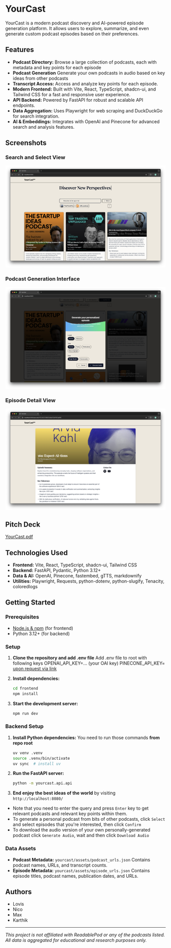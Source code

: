 # YourCast

YourCast is a modern podcast discovery and AI-powered episode generation platform. It allows users to explore, summarize, and even generate custom podcast episodes based on their preferences.

## Features
- **Podcast Directory:** Browse a large collection of podcasts, each with metadata and key points for each episode
- **Podcast Generation** Generate your own podcasts in audio based on key ideas from other podcasts
- **Transcript Access:** Access and analyze key points for each episode.
- **Modern Frontend:** Built with Vite, React, TypeScript, shadcn-ui, and Tailwind CSS for a fast and responsive user experience.
- **API Backend:** Powered by FastAPI for robust and scalable API endpoints.
- **Data Aggregation:** Uses Playwright for web scraping and DuckDuckGo for search integration.
- **AI & Embeddings:** Integrates with OpenAI and Pinecone for advanced search and analysis features.



## Screenshots

### Search and Select View
![Podcast Directory](screenshots/Screenshot%202025-04-27%20at%2009.47.06.png)

### Podcast Generation Interface
![Episode Details](screenshots/Screenshot%202025-04-27%20at%2009.47.16.png)

### Episode Detail View
![Podcast Generation](screenshots/Screenshot%202025-04-27%20at%2009.47.44.png)

## Pitch Deck 
[YourCast.pdf](YourCast.pdf)

## Technologies Used

- **Frontend:** Vite, React, TypeScript, shadcn-ui, Tailwind CSS
- **Backend:** FastAPI, Pydantic, Python 3.12+
- **Data & AI:** OpenAI, Pinecone, fastembed, gTTS, markdownify
- **Utilities:** Playwright, Requests, python-dotenv, python-slugify, Tenacity, coloredlogs

## Getting Started

### Prerequisites

- [Node.js & npm](https://github.com/nvm-sh/nvm#installing-and-updating) (for frontend)
- Python 3.12+ (for backend)

### Setup

1. **Clone the repository and add .env file**
Add .env file to root with following keys
OPENAI_API_KEY=...  (your OAI key)
PINECONE_API_KEY= [upon request via link](https://docs.google.com/document/d/1h3L_HQt3saVTsN7fgFhNfcFsNe_Zr5cVWdAbTPhYUQk/edit?usp=sharing)


2. **Install dependencies:**
    ```sh
    cd frontend
    npm install
    ```

3. **Start the development server:**
    ```sh
    npm run dev
    ```

### Backend Setup

1. **Install Python dependencies:**
You need to run those commands **from repo root**
    ```sh
    uv venv .venv
    source .venv/bin/activate
    uv sync  # install uv
    ```

2. **Run the FastAPI server:**
    ```sh
    python -m yourcast.api.api
    ```
3. **End enjoy the best ideas of the world**
by visiting `http://localhost:8080/`

* Note that you need to enter the query and press `Enter` key to get relevant podcasts and relevant key points within them.
* To generate a personal podcast from bits of other podcasts, click `Select` and select episodes that you're interested, then click `Confirm`
* To download the audio version of your own personally-generated podcast click `Generate Audio`, wait and then click `Download Audio`

### Data Assets

- **Podcast Metadata:** `yourcast/assets/podcast_urls.json`
  Contains podcast names, URLs, and transcript counts.
- **Episode Metadata:** `yourcast/assets/episode_urls.json`
  Contains episode titles, podcast names, publication dates, and URLs.

## Authors
* Lovis
* Nico
* Max
* Karthik

---
*This project is not affiliated with ReadablePod or any of the podcasts listed. All data is aggregated for educational and research purposes only.*